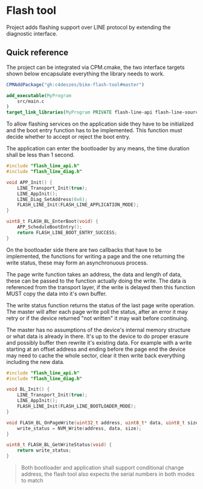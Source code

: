# Flash tool

Project adds flashing support over LINE protocol by extending the diagnostic interface.

## Quick reference

The project can be integrated via CPM.cmake, the two interface targets shown below encapsulate
everything the library needs to work.

```cmake
CPMAddPackage("gh:c4deszes/bike-flash-tool#master")

add_executable(MyProgram
    src/main.c
)
target_link_libraries(MyProgram PRIVATE flash-line-api flash-line-sources)
```

To allow flashing services on the application side they have to be initialized and the boot entry
function has to be implemented. This function must decide whether to accept or reject the boot entry.

The application can enter the bootloader by any means, the time duration shall be less than 1 second.

```c
#include "flash_line_api.h"
#include "flash_line_diag.h"

void APP_Init() {
    LINE_Transport_Init(true);
    LINE_AppInit();
    LINE_Diag_SetAddress(0x6);
    FLASH_LINE_Init(FLASH_LINE_APPLICATION_MODE);
}

uint8_t FLASH_BL_EnterBoot(void) {
    APP_ScheduleBootEntry();
    return FLASH_LINE_BOOT_ENTRY_SUCCESS;
}
```

On the bootloader side there are two callbacks that have to be implemented, the functions for
writing a page and the one returning the write status, these may form an asynchronuous process.

The page write function takes an address, the data and length of data, these can be passed to the
function actually doing the write. The data is referenced from the transport layer, if the write
is delayed then this function MUST copy the data into it's own buffer.

The write status function returns the status of the last page write operation. The master will after
each page write poll the status, after an error it may retry or if the device returned "not written"
it may wait before continuing.

The master has no assumptions of the device's internal memory structure or what data is already in
there. It's up to the device to do proper erasure and possibly buffer then rewrite it's existing data.
For example with a write starting at an offset address and ending before the page end the device
may need to cache the whole sector, clear it then write back everything including the new data.

```c
#include "flash_line_api.h"
#include "flash_line_diag.h"

void BL_Init() {
    LINE_Transport_Init(true);
    LINE_AppInit();
    FLASH_LINE_Init(FLASH_LINE_BOOTLOADER_MODE);
}

void FLASH_BL_OnPageWrite(uint32_t address, uint8_t* data, uint8_t size) {
    write_status = NVM_Write(address, data, size);
}

uint8_t FLASH_BL_GetWriteStatus(void) {
    return write_status;
}
```

> Both bootloader and application shall support conditional change address, the flash tool also
> expects the serial numbers in both modes to match
